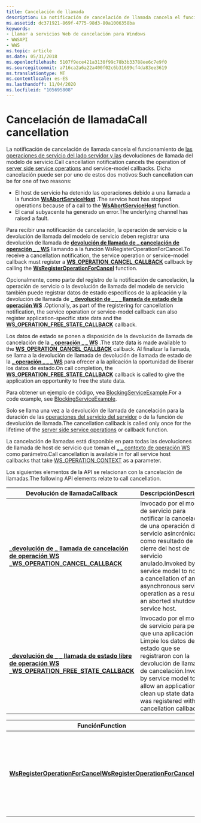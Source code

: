 ```yaml
---
title: Cancelación de llamada
description: La notificación de cancelación de llamada cancela el funcionamiento de las operaciones de servicio del lado servidor y las devoluciones de llamada del modelo de servicio.
ms.assetid: dc371921-869f-4775-98d3-80a1006358ba
keywords:
- Llamar a servicios Web de cancelación para Windows
- WWSAPI
- WWS
ms.topic: article
ms.date: 05/31/2018
ms.openlocfilehash: 5107f9ece421a3130f99c78b3b33788ee6c7e9f0
ms.sourcegitcommit: a716ca2a6a22a400f02c6b31699cf4da83ee3619
ms.translationtype: MT
ms.contentlocale: es-ES
ms.lasthandoff: 11/04/2020
ms.locfileid: "105695808"
---
```

# <a name="call-cancellation"></a><span data-ttu-id="a4c6d-106">Cancelación de llamada</span><span class="sxs-lookup"><span data-stu-id="a4c6d-106">Call cancellation</span></span>

<span data-ttu-id="a4c6d-107">La notificación de cancelación de llamada cancela el funcionamiento de [las operaciones de servicio del lado servidor y las](server-side-service-operations.md) devoluciones de llamada del modelo de servicio.</span><span class="sxs-lookup"><span data-stu-id="a4c6d-107">Call cancellation notification cancels the operation of [server side service operations](server-side-service-operations.md) and service-model callbacks.</span></span> <span data-ttu-id="a4c6d-108">Dicha cancelación puede ser por uno de estos dos motivos:</span><span class="sxs-lookup"><span data-stu-id="a4c6d-108">Such cancellation can be for one of two reasons:</span></span>

-   <span data-ttu-id="a4c6d-109">El host de servicio ha detenido las operaciones debido a una llamada a la función [**WsAbortServiceHost**](/windows/desktop/api/WebServices/nf-webservices-wsabortservicehost) .</span><span class="sxs-lookup"><span data-stu-id="a4c6d-109">The service host has stopped operations because of a call to the [**WsAbortServiceHost**](/windows/desktop/api/WebServices/nf-webservices-wsabortservicehost) function.</span></span>
-   <span data-ttu-id="a4c6d-110">El canal subyacente ha generado un error.</span><span class="sxs-lookup"><span data-stu-id="a4c6d-110">The underlying channel has raised a fault.</span></span>


<span data-ttu-id="a4c6d-111">Para recibir una notificación de cancelación, la operación de servicio o la devolución de llamada del modelo de servicio deben registrar una devolución de [](/windows/desktop/api/WebServices/nf-webservices-wsregisteroperationforcancel) llamada de [**devolución de llamada de \_ cancelación de operación \_ \_ WS**](/windows/desktop/api/WebServices/nc-webservices-ws_operation_cancel_callback) llamando a la función WsRegisterOperationForCancel.</span><span class="sxs-lookup"><span data-stu-id="a4c6d-111">To receive a cancellation notification, the service operation or service-model callback must register a [**WS\_OPERATION\_CANCEL\_CALLBACK**](/windows/desktop/api/WebServices/nc-webservices-ws_operation_cancel_callback) callback by calling the [**WsRegisterOperationForCancel**](/windows/desktop/api/WebServices/nf-webservices-wsregisteroperationforcancel) function.</span></span>

<span data-ttu-id="a4c6d-112">Opcionalmente, como parte del registro de la notificación de cancelación, la operación de servicio o la devolución de llamada del modelo de servicio también puede registrar datos de estado específicos de la aplicación y la devolución de llamada de [**\_ devolución de \_ \_ \_ llamada de estado de la operación WS**](/windows/desktop/api/WebServices/nc-webservices-ws_operation_free_state_callback) .</span><span class="sxs-lookup"><span data-stu-id="a4c6d-112">Optionally, as part of the registering for cancellation notification, the service operation or service-model callback can also register application-specific state data and the [**WS\_OPERATION\_FREE\_STATE\_CALLBACK**](/windows/desktop/api/WebServices/nc-webservices-ws_operation_free_state_callback) callback.</span></span>

<span data-ttu-id="a4c6d-113">Los datos de estado se ponen a disposición de la devolución de llamada de cancelación de la [**\_ operación \_ \_ WS**](/windows/desktop/api/WebServices/nc-webservices-ws_operation_cancel_callback) .</span><span class="sxs-lookup"><span data-stu-id="a4c6d-113">The state data is made available to the [**WS\_OPERATION\_CANCEL\_CALLBACK**](/windows/desktop/api/WebServices/nc-webservices-ws_operation_cancel_callback) callback.</span></span> <span data-ttu-id="a4c6d-114">Al finalizar la llamada, se llama a la devolución de llamada de devolución de llamada de estado de la [**\_ operación \_ \_ \_ WS**](/windows/desktop/api/WebServices/nc-webservices-ws_operation_free_state_callback) para ofrecer a la aplicación la oportunidad de liberar los datos de estado.</span><span class="sxs-lookup"><span data-stu-id="a4c6d-114">On call completion, the [**WS\_OPERATION\_FREE\_STATE\_CALLBACK**](/windows/desktop/api/WebServices/nc-webservices-ws_operation_free_state_callback) callback is called to give the application an opportunity to free the state data.</span></span>

<span data-ttu-id="a4c6d-115">Para obtener un ejemplo de código, vea [BlockingServiceExample](blockingserviceexample.md).</span><span class="sxs-lookup"><span data-stu-id="a4c6d-115">For a code example, see [BlockingServiceExample](blockingserviceexample.md).</span></span>

<span data-ttu-id="a4c6d-116">Solo se llama una vez a la devolución de llamada de cancelación para la duración de las [operaciones del servicio del servidor](server-side-service-operations.md) o de la función de devolución de llamada.</span><span class="sxs-lookup"><span data-stu-id="a4c6d-116">The cancellation callback is called only once for the lifetime of the [server side service operations](server-side-service-operations.md) or callback function.</span></span>

<span data-ttu-id="a4c6d-117">La cancelación de llamadas está disponible en para todas las devoluciones de llamada de host de servicio que toman el [ \_ \_ contexto de operación WS](ws-operation-context.md) como parámetro.</span><span class="sxs-lookup"><span data-stu-id="a4c6d-117">Call cancellation is available in for all service host callbacks that take [WS\_OPERATION\_CONTEXT](ws-operation-context.md) as a parameter.</span></span>

<span data-ttu-id="a4c6d-118">Los siguientes elementos de la API se relacionan con la cancelación de llamadas.</span><span class="sxs-lookup"><span data-stu-id="a4c6d-118">The following API elements relate to call cancellation.</span></span>

| <span data-ttu-id="a4c6d-119">Devolución de llamada</span><span class="sxs-lookup"><span data-stu-id="a4c6d-119">Callback</span></span>                                                                         | <span data-ttu-id="a4c6d-120">Descripción</span><span class="sxs-lookup"><span data-stu-id="a4c6d-120">Description</span></span>                                                                                                                                |
|----------------------------------------------------------------------------------|--------------------------------------------------------------------------------------------------------------------------------------------|
| [<span data-ttu-id="a4c6d-121">**\_devolución de \_ llamada de cancelación de operación WS \_**</span><span class="sxs-lookup"><span data-stu-id="a4c6d-121">**WS\_OPERATION\_CANCEL\_CALLBACK**</span></span>](/windows/desktop/api/WebServices/nc-webservices-ws_operation_cancel_callback)          | <span data-ttu-id="a4c6d-122">Invocado por el modelo de servicio para notificar la cancelación de una operación de servicio asincrónica como resultado de un cierre del host de servicio anulado.</span><span class="sxs-lookup"><span data-stu-id="a4c6d-122">Invoked by service model to notify a cancellation of an asynchronous service operation as a result of an aborted shutdown of service host.</span></span> |
| [<span data-ttu-id="a4c6d-123">**\_devolución de \_ \_ llamada de estado libre de operación WS \_**</span><span class="sxs-lookup"><span data-stu-id="a4c6d-123">**WS\_OPERATION\_FREE\_STATE\_CALLBACK**</span></span>](/windows/desktop/api/WebServices/nc-webservices-ws_operation_free_state_callback) | <span data-ttu-id="a4c6d-124">Invocado por el modelo de servicio para permitir que una aplicación Limpie los datos de estado que se registraron con la devolución de llamada de cancelación.</span><span class="sxs-lookup"><span data-stu-id="a4c6d-124">Invoked by service model to allow an application to clean up state data that was registered with the cancellation callback.</span></span>                |



 



| <span data-ttu-id="a4c6d-125">Función</span><span class="sxs-lookup"><span data-stu-id="a4c6d-125">Function</span></span>                                                             | <span data-ttu-id="a4c6d-126">Descripción</span><span class="sxs-lookup"><span data-stu-id="a4c6d-126">Description</span></span>                                                                                       |
|----------------------------------------------------------------------|---------------------------------------------------------------------------------------------------|
| [<span data-ttu-id="a4c6d-127">**WsRegisterOperationForCancel**</span><span class="sxs-lookup"><span data-stu-id="a4c6d-127">**WsRegisterOperationForCancel**</span></span>](/windows/desktop/api/WebServices/nf-webservices-wsregisteroperationforcancel) | <span data-ttu-id="a4c6d-128">Permite a una operación de servicio o a una devolución de llamada del modelo de servicio registrarse para una notificación de cancelación.</span><span class="sxs-lookup"><span data-stu-id="a4c6d-128">Allows a service operation or service-model callback to register for a cancellation notification.</span></span> |



 

 

 





